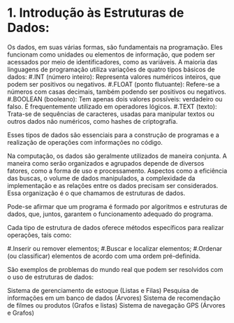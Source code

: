 # 1. Introdução às Estruturas de Dados:

Os dados, em suas várias formas, são fundamentais na programação. Eles funcionam como unidades ou elementos de informação, que podem ser acessados por meio de identificadores, como as variáveis.
A maioria das linguagens de programação utiliza variações de quatro tipos básicos de dados:
#.INT (número inteiro): Representa valores numéricos inteiros, que podem ser positivos ou negativos.
#.FLOAT (ponto flutuante): Refere-se a números com casas decimais, também podendo ser positivos ou negativos.
#.BOOLEAN (booleano): Tem apenas dois valores possíveis: verdadeiro ou falso. É frequentemente utilizado em operadores lógicos.
#.TEXT (texto): Trata-se de sequências de caracteres, usadas para manipular textos ou outros dados não numéricos, como hashes de criptografia. 

Esses tipos de dados são essenciais para a construção de programas e a realização de operações com informações no código.

Na computação, os dados são geralmente utilizados de maneira conjunta. A maneira como serão organizados e agrupados depende de diversos fatores, como a forma de uso e processamento. Aspectos como a eficiência das buscas, o volume de dados manipulados, a complexidade da implementação e as relações entre os dados precisam ser considerados. Essa organização é o que chamamos de estruturas de dados.

Pode-se afirmar que um programa é formado por algoritmos e estruturas de dados, que, juntos, garantem o funcionamento adequado do programa.

Cada tipo de estrutura de dados oferece métodos específicos para realizar operações, tais como:

#.Inserir ou remover elementos;
#.Buscar e localizar elementos;
#.Ordenar (ou classificar) elementos de acordo com uma ordem pré-definida.

São exemplos de problemas do mundo real que podem ser resolvidos com o uso de estruturas de dados:

Sistema de gerenciamento de estoque (Listas e Filas)
Pesquisa de informações em um banco de dados (Árvores)
Sistema de recomendação de filmes ou produtos (Grafos e listas) 
Sistema de navegação GPS (Árvores e Grafos)

